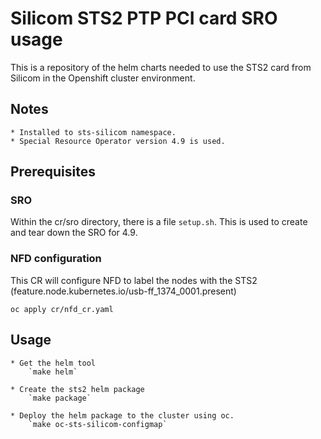 # Silicom STS2 PTP PCI card SRO usage

This is a repository of the helm charts needed to use the STS2 card from Silicom in the Openshift cluster environment.

## Notes
    * Installed to sts-silicom namespace.
    * Special Resource Operator version 4.9 is used.


## Prerequisites

### SRO

Within the cr/sro directory, there is a file `setup.sh`. This is used to create and tear down the SRO for 4.9.

### NFD configuration
This CR will configure NFD to label the nodes with the STS2 (feature.node.kubernetes.io/usb-ff_1374_0001.present)

`oc apply cr/nfd_cr.yaml`

## Usage

    * Get the helm tool
        `make helm`

    * Create the sts2 helm package
        `make package`

    * Deploy the helm package to the cluster using oc.
        `make oc-sts-silicom-configmap`

##